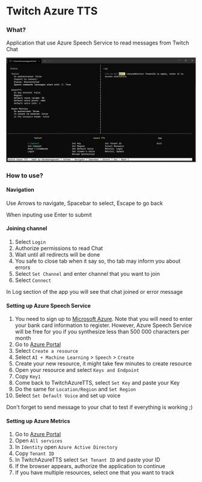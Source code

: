 
# Twitch Azure TTS

### What?

Application that use Azure Speech Service to read messages from Twitch Chat

![First Open](/images/FirstOpen.png)

### How to use?

#### Navigation

Use Arrows to navigate, Spacebar to select, Escape to go back

When inputing use Enter to submit

#### Joining channel

1. Select `Login`
2. Authorize permissions to read Chat
3. Wait until all redirects will be done
4. You safe to close tab when it say so, tho tab may inform you about errors
5. Select `Set Channel` and enter channel that you want to join
6. Select `Connect`

In Log section of the app you will see that chat joined or error message

#### Setting up Azure Speech Service

1. You need to sign up to [Microsoft Azure](https://azure.microsoft.com/en-us/). Note that you will need to enter your bank card information to register. However, Azure Speech Service will be free for you if you synthesize less than 500 000 characters per month
2. Go to [Azure Portal](https://portal.azure.com)
3. Select `Create a resource`
4. Select `AI + Machine Learning` > `Speech` > `Create`
5. Create your new resource, it might take few minutes to create resource
6. Open your resource and select `Keys and Endpoint`
7. Copy `Key1`
8. Come back to TwitchAzureTTS, select `Set Key` and paste your Key
9. Do the same for `Location/Region` and `Set Region`
10. Select `Set Default Voice` and set up voice

Don't forget to send message to your chat to test if everything is working ;)

#### Setting up Azure Metrics

1. Go to [Azure Portal](https://portal.azure.com)
2. Open `All services`
3. In `Identity` open `Azure Active Directory`
4. Copy `Tenant ID`
5. In TwitchAzureTTS select `Set Tenant ID` and paste your ID
6. If the browser appears, authorize the application to continue
7. If you have multiple resources, select one that you want to track

